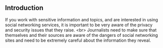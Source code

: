 
## Introduction

If you work with sensitive information and topics, and are interested in using social networking services, it is important to be very aware of the privacy and security issues that they raise. 
&lt;br&gt;
Journalists need to make sure that themselves and their sources are aware of the dangers of social networking sites and need to be extremely careful about the information they reveal.
